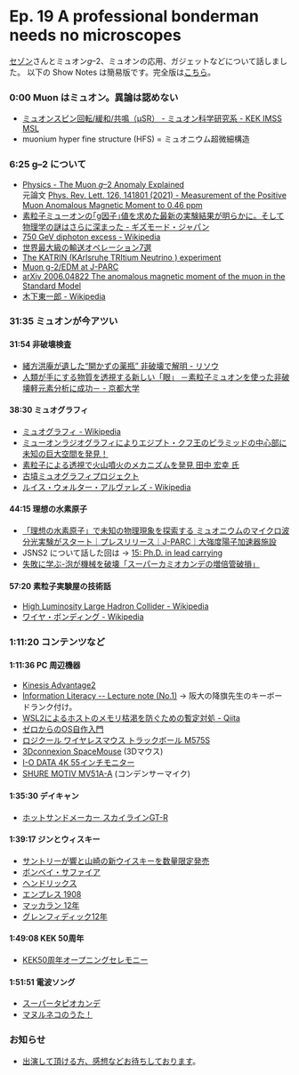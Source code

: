 # Ep. 19 A professional bonderman needs no microscopes

[セゾン](https://twitter.com/ShowEachLow)さんとミュオン<i>g</i>–2、ミュオンの応用、ガジェットなどについて話しました。
以下の Show Notes は簡易版です。完全版は[こちら](https://interaxion-podcast.github.io/18)。

### 0:00 Muon はミュオン。異論は認めない

- [ミュオンスピン回転/緩和/共鳴（μSR） - ミュオン科学研究系 - KEK IMSS MSL](https://www2.kek.jp/imss/msl/muon-tour/MuSR.html)
- muonium hyper fine structure (HFS) = ミュオニウム超微細構造

### 6:25 g–2 について

- [Physics - The Muon <i>g</i>–2 Anomaly Explained](https://physics.aps.org/articles/v14/47)  
  元論文 [Phys. Rev. Lett. 126, 141801 (2021) - Measurement of the Positive Muon Anomalous Magnetic Moment to 0.46 ppm](https://journals.aps.org/prl/abstract/10.1103/PhysRevLett.126.141801)
- [素粒子ミューオンの｢g因子｣値を求めた最新の実験結果が明らかに。そして物理学の謎はさらに深まった - ギズモード・ジャパン](https://www.gizmodo.jp/amp/2021/04/physics-mystery-gets-even-deeper-after-long-awaited-muo.html)
- [750 GeV diphoton excess - Wikipedia](https://en.wikipedia.org/wiki/750_GeV_diphoton_excess)  
- [世界最大級の輸送オペレーション7選](https://youtu.be/fXb-6eYhX9Y)
- [The KATRIN (KArlsruhe TRItium Neutrino ) experiment](https://youtu.be/N4i3mVEZV30)  
- [Muon g-2/EDM at J-PARC](https://g-2.kek.jp/portal/)  
- [arXiv 2006.04822 The anomalous magnetic moment of the muon in the Standard Model](https://arxiv.org/abs/2006.04822)  
- [木下東一郎 - Wikipedia](https://ja.wikipedia.org/wiki/%E6%9C%A8%E4%B8%8B%E6%9D%B1%E4%B8%80%E9%83%8E)  

### 31:35 ミュオンが今アツい

#### 31:54 非破壊検査

- [緒方洪庵が遺した“開かずの薬瓶” 非破壊で解明 - リソウ](https://resou.osaka-u.ac.jp/ja/research/2021/20210317_1)
- [人類が手にする物質を透視する新しい「眼」 －素粒子ミュオンを使った非破壊軽元素分析に成功－ - 京都大学](https://www.kyoto-u.ac.jp/ja/research-news/2014-05-27)

#### 38:30 ミュオグラフィ

- [ミュオグラフィ - Wikipedia](https://ja.wikipedia.org/wiki/%E3%83%9F%E3%83%A5%E3%82%AA%E3%82%B0%E3%83%A9%E3%83%95%E3%82%A3)
- [ミューオンラジオグラフィによりエジプト・クフ王のピラミッドの中心部に未知の巨大空間を発見！](https://www.jst.go.jp/pr/announce/20171106/index.html)
- [素粒子による透視で火山噴火のメカニズムを発見 田中 宏幸 氏](https://www.athome-academy.jp/archive/mathematics_physics/0000001086_all.html)
- [古墳ミュオグラフィプロジェクト](https://wps.itc.kansai-u.ac.jp/kumuog/2019/09/23/%E3%83%9F%E3%83%A5%E3%82%AA%E3%82%B0%E3%83%A9%E3%83%95%E3%82%A3%E3%81%AB%E3%82%88%E3%82%8B%E4%BB%8A%E5%9F%8E%E5%A1%9A%E5%8F%A4%E5%A2%B3%E3%81%AE%E9%80%8F%E8%A6%96%E5%AE%9F%E9%A8%93/)
- [ルイス・ウォルター・アルヴァレズ - Wikipedia](https://ja.wikipedia.org/wiki/%E3%83%AB%E3%82%A4%E3%82%B9%E3%83%BB%E3%82%A6%E3%82%A9%E3%83%AB%E3%82%BF%E3%83%BC%E3%83%BB%E3%82%A2%E3%83%AB%E3%83%B4%E3%82%A1%E3%83%AC%E3%82%BA)

#### 44:15 理想の水素原子

- [「理想の水素原子」で未知の物理現象を探索する ミュオニウムのマイクロ波分光実験がスタート｜プレスリリース｜J-PARC｜大強度陽子加速器施設](http://www.j-parc.jp/c/press-release/2021/04/16000678.html)
- JSNS2 について話した回は → [15: Ph.D. in lead carrying](https://interaxion-podcast.github.io/15)
- [失敗に学ぶ-泡が機械を破壊「スーパーカミオカンデの増倍管破損」](https://youtu.be/2dXd_g9ZthM)  

#### 57:20 素粒子実験屋の技術話

- [High Luminosity Large Hadron Collider - Wikipedia](https://en.wikipedia.org/wiki/High_Luminosity_Large_Hadron_Collider)
- [ワイヤ・ボンディング - Wikipedia](https://ja.wikipedia.org/wiki/%E3%83%AF%E3%82%A4%E3%83%A4%E3%83%BB%E3%83%9C%E3%83%B3%E3%83%87%E3%82%A3%E3%83%B3%E3%82%B0)

### 1:11:20 コンテンツなど

#### 1:11:36 PC 周辺機器

- [Kinesis Advantage2](https://amzn.to/3xrc5Dw)
- [Information Literacy -- Lecture note (No.1)](http://www.cas.cmc.osaka-u.ac.jp/~paoon/Lectures/2005-1Semester-InformationLiteracy/01.html#i-o) → 阪大の降旗先生のキーボードランク付け。
- [WSL2によるホストのメモリ枯渇を防ぐための暫定対処 - Qiita](https://qiita.com/yoichiwo7/items/e3e13b6fe2f32c4c6120)
- [ゼロからのOS自作入門](https://amzn.to/3aAQ4by)
- [ロジクール ワイヤレスマウス トラックボール M575S](https://amzn.to/3tQoJtp)
- [3Dconnexion SpaceMouse](https://amzn.to/3dQo9pX) (3Dマウス)
- [I-O DATA 4K 55インチモニター](https://amzn.to/3xqST8D)
- [SHURE MOTIV MV51A-A](https://amzn.to/32LESEr) (コンデンサーマイク)

#### 1:35:30 デイキャン

- [ホットサンドメーカー スカイラインGT-R](https://amzn.to/3n3ORhS)

#### 1:39:17 ジンとウィスキー

- [サントリーが響と山崎の新ウイスキーを数量限定発売](https://www.timeout.jp/tokyo/ja/news/suntory-is-releasing-new-limited-edition-hibiki-and-single-malt-yamazaki-whiskies-011821)
- [ボンベイ・サファイア](https://amzn.to/3vkf3Yp)
- [ヘンドリックス](https://amzn.to/3eq7GI8)
- [エンプレス 1908](https://amzn.to/3tVDafJ)
- [マッカラン 12年](https://amzn.to/3xqWL9Y)
- [グレンフィディック12年](https://amzn.to/3xk2Q7U)

#### 1:49:08 KEK 50周年

- [KEK50周年オープニングセレモニー](https://youtu.be/UuNTxmgh8fk)

#### 1:51:51 電波ソング

- [スーパータピオカンデ](https://open.spotify.com/album/5l0ql6QJ0TpbzNLWff3llS)
- [マヌルネコのうた！](https://youtu.be/5YLSP6b6yHg)

### お知らせ

- [出演して頂ける方、感想などお待ちしております](https://interaxion-podcast.github.io/feedback/)。
